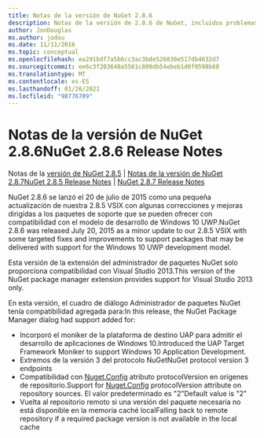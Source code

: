 ```yaml
---
title: Notas de la versión de NuGet 2.8.6
description: Notas de la versión de 2.8.6 de NuGet, incluidos problemas conocidos, correcciones de errores, características agregadas y DCR.
author: JonDouglas
ms.author: jodou
ms.date: 11/11/2016
ms.topic: conceptual
ms.openlocfilehash: ea291bdf7a5b6cc3ac3bde526030e517db4632d7
ms.sourcegitcommit: ee6c3f203648a5561c809db54ebeb1d0f0598b68
ms.translationtype: MT
ms.contentlocale: es-ES
ms.lasthandoff: 01/26/2021
ms.locfileid: "98776709"
---
```

# <a name="nuget-286-release-notes"></a><span data-ttu-id="bb34f-103">Notas de la versión de NuGet 2.8.6</span><span class="sxs-lookup"><span data-stu-id="bb34f-103">NuGet 2.8.6 Release Notes</span></span>

<span data-ttu-id="bb34f-104">Notas de la [versión de NuGet 2.8.5](../release-notes/nuget-2.8.5.md)  |  [Notas de la versión de NuGet 2.8.7](../release-notes/nuget-2.8.7.md)</span><span class="sxs-lookup"><span data-stu-id="bb34f-104">[NuGet 2.8.5 Release Notes](../release-notes/nuget-2.8.5.md) | [NuGet 2.8.7 Release Notes](../release-notes/nuget-2.8.7.md)</span></span>

<span data-ttu-id="bb34f-105">NuGet 2.8.6 se lanzó el 20 de julio de 2015 como una pequeña actualización de nuestra 2.8.5 VSIX con algunas correcciones y mejoras dirigidas a los paquetes de soporte que se pueden ofrecer con compatibilidad con el modelo de desarrollo de Windows 10 UWP.</span><span class="sxs-lookup"><span data-stu-id="bb34f-105">NuGet 2.8.6 was released July 20, 2015 as a minor update to our 2.8.5 VSIX with some targeted fixes and improvements to support packages that may be delivered with support for the Windows 10 UWP development model.</span></span>

<span data-ttu-id="bb34f-106">Esta versión de la extensión del administrador de paquetes NuGet solo proporciona compatibilidad con Visual Studio 2013.</span><span class="sxs-lookup"><span data-stu-id="bb34f-106">This version of the NuGet package manager extension provides support for Visual Studio 2013 only.</span></span>

<span data-ttu-id="bb34f-107">En esta versión, el cuadro de diálogo Administrador de paquetes NuGet tenía compatibilidad agregada para:</span><span class="sxs-lookup"><span data-stu-id="bb34f-107">In this release, the NuGet Package Manager dialog had support added for:</span></span>

* <span data-ttu-id="bb34f-108">Incorporó el moniker de la plataforma de destino UAP para admitir el desarrollo de aplicaciones de Windows 10.</span><span class="sxs-lookup"><span data-stu-id="bb34f-108">Introduced the UAP Target Framework Moniker to support Windows 10 Application Development.</span></span>
* <span data-ttu-id="bb34f-109">Extremos de la versión 3 del protocolo NuGet</span><span class="sxs-lookup"><span data-stu-id="bb34f-109">NuGet protocol version 3 endpoints</span></span>
* <span data-ttu-id="bb34f-110">Compatibilidad con [Nuget.Config](../consume-packages/configuring-nuget-behavior.md) atributo protocolVersion en orígenes de repositorio.</span><span class="sxs-lookup"><span data-stu-id="bb34f-110">Support for [Nuget.Config](../consume-packages/configuring-nuget-behavior.md) protocolVersion attribute on repository sources.</span></span> <span data-ttu-id="bb34f-111">El valor predeterminado es "2"</span><span class="sxs-lookup"><span data-stu-id="bb34f-111">Default value is "2"</span></span>
* <span data-ttu-id="bb34f-112">Vuelta al repositorio remoto si una versión del paquete necesaria no está disponible en la memoria caché local</span><span class="sxs-lookup"><span data-stu-id="bb34f-112">Falling back to remote repository if a required package version is not available in the local cache</span></span>